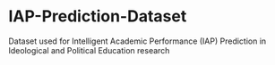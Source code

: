 # IAP-Prediction-Dataset
Dataset used for Intelligent Academic Performance (IAP) Prediction in Ideological and Political Education research
